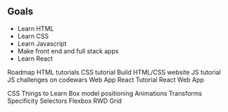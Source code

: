 ## Goals

- Learn HTML
- Learn CSS
- Learn Javascript
- Make front end and full stack apps
- Learn React

Roadmap
HTML tutorials
CSS tutorial
Build HTML/CSS website
JS tutorial
JS challenges on codewars
Web App
React Tutorial
React Web App



CSS Things to Learn
Box model
positioning
Animations
Transforms
Specificity
Selectors
Flexbox
RWD
Grid
